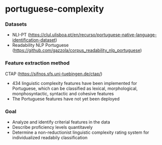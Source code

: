 # portuguese-complexity

### Datasets

- NLI-PT (https://clul.ulisboa.pt/en/recurso/portuguese-native-language-identification-dataset)
- Readability NLP Portuguese (https://github.com/gazzola/corpus_readability_nlp_portuguese)

### Feature extraction method
CTAP (https://sifnos.sfs.uni-tuebingen.de/ctap/)
* 434 linguistic complexity features have been implemented for Portuguese, 
  which can be classified as lexical, morphological, monphosyntactic, syntactic and cohesive features
* The Portuguese features have not yet been deployed

### Goal
- Analyze and identify criterial features in the data
- Describe proficiency levels quantitavely
- Determine a non-reductionist linguistic complexity rating system for individualized readabily classification
